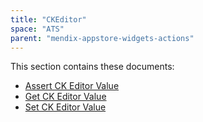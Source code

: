 ```yaml
---
title: "CKEditor"
space: "ATS" 
parent: "mendix-appstore-widgets-actions"
---
```


This section contains these documents:

* [Assert CK Editor Value](assert-ckeditor-value)
* [Get CK Editor Value](get-ckeditor-value)
* [Set CK Editor Value](set-ckeditor-value)
